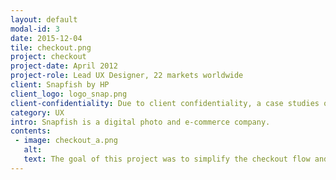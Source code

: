 ```yaml
---
layout: default
modal-id: 3
date: 2015-12-04
tile: checkout.png
project: checkout
project-date: April 2012
project-role: Lead UX Designer, 22 markets worldwide
client: Snapfish by HP
client_logo: logo_snap.png
client-confidentiality: Due to client confidentiality, a case studies of this projects is only available on request.
category: UX
intro: Snapfish is a digital photo and e-commerce company.
contents:
 - image: checkout_a.png
   alt:
   text: The goal of this project was to simplify the checkout flow and coupon redemption process. This included a more streamlined 'pick up' versus 'shipping' flow, as well as offering product review in the cart and generally increasing checkout reliability by decreasing errors.
---
```

